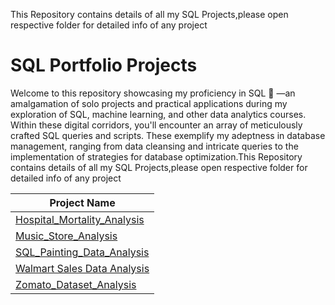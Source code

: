 This Repository contains details of all my SQL Projects,please open respective folder for detailed info of any project

# SQL Portfolio Projects
Welcome to this repository showcasing my proficiency in SQL 👋 —an amalgamation of solo projects and practical applications during my exploration of SQL, machine learning, and other data analytics courses. Within these digital corridors, you'll encounter an array of meticulously crafted SQL queries and scripts. These exemplify my adeptness in database management, ranging from data cleansing and intricate queries to the implementation of strategies for database optimization.This Repository contains details of all my SQL Projects,please open respective folder for detailed info of any project

Project Name  | 
------------- | 
[Hospital_Mortality_Analysis](https://github.com/jyoti-1233/SQL_Projects/blob/main/Hospital-Mortality-Prediction-SQL/Hospital_Mortality_Analysis_.md)  | 
[Music_Store_Analysis](https://github.com/jyoti-1233/SQL_Projects/blob/main/Music_Store_Analysis/SQL_Music_Store_Data_Analysis.md)  |   
[SQL_Painting_Data_Analysis](https://github.com/jyoti-1233/SQL_Projects/blob/main/SQL_Painting_Data_Analysis/Painting_Data_Analysis.md)  |
[Walmart Sales Data Analysis](https://github.com/jyoti-1233/SQL_Projects/blob/main/WalmartSalesAnalysis/Walmart%20Sales%20Data%20Analysis.md)  |
[Zomato_Dataset_Analysis](https://github.com/jyoti-1233/SQL_Projects/blob/main/Zomato_Dataset_Analysis/Zomato_Dataset_Analysis%20.md)  |


